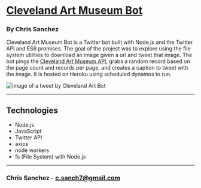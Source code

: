 # [Cleveland Art Museum Bot](https://twitter.com/ClevelandArtBot)

### By **Chris Sanchez**

Cleveland Art Museum Bot is a Twitter bot built with Node.js and the Twitter API and ES6 promises. The goal of the project was to explore using the file system utilities to download an image given a url and tweet that image. The bot pings the [Cleveland Art Museum API](https://openaccess-api.clevelandart.org/), grabs a random record based on the page count and records per page, and creates a caption to tweet with the image. It is hosted on Heroku using scheduled dynamos to run. 

![image of a tweet by Cleveland Art Bot](https://i.imgur.com/15ur9IM.png?2 "read")

 - - - 

## Technologies 

* Node.js
* JavaScript 
* Twitter API
* axios
* node workers
* fs (File System) with Node.js

- - -

### Chris Sanchez - c.sanch7@gmail.com

